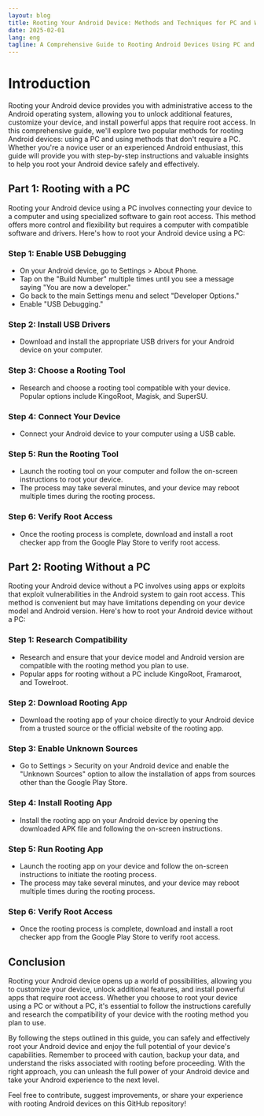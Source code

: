 ```yaml
---
layout: blog
title: Rooting Your Android Device: Methods and Techniques for PC and Without PC
date: 2025-02-01
lang: eng
tagline: A Comprehensive Guide to Rooting Android Devices Using PC and Without PC Methods
---
```


# Introduction

Rooting your Android device provides you with administrative access to the Android operating system, allowing you to unlock additional features, customize your device, and install powerful apps that require root access. In this comprehensive guide, we'll explore two popular methods for rooting Android devices: using a PC and using methods that don't require a PC. Whether you're a novice user or an experienced Android enthusiast, this guide will provide you with step-by-step instructions and valuable insights to help you root your Android device safely and effectively.

## Part 1: Rooting with a PC

Rooting your Android device using a PC involves connecting your device to a computer and using specialized software to gain root access. This method offers more control and flexibility but requires a computer with compatible software and drivers. Here's how to root your Android device using a PC:

### Step 1: Enable USB Debugging
- On your Android device, go to Settings > About Phone.
- Tap on the "Build Number" multiple times until you see a message saying "You are now a developer."
- Go back to the main Settings menu and select "Developer Options."
- Enable "USB Debugging."

### Step 2: Install USB Drivers
- Download and install the appropriate USB drivers for your Android device on your computer.

### Step 3: Choose a Rooting Tool
- Research and choose a rooting tool compatible with your device. Popular options include KingoRoot, Magisk, and SuperSU.

### Step 4: Connect Your Device
- Connect your Android device to your computer using a USB cable.

### Step 5: Run the Rooting Tool
- Launch the rooting tool on your computer and follow the on-screen instructions to root your device.
- The process may take several minutes, and your device may reboot multiple times during the rooting process.

### Step 6: Verify Root Access
- Once the rooting process is complete, download and install a root checker app from the Google Play Store to verify root access.

## Part 2: Rooting Without a PC

Rooting your Android device without a PC involves using apps or exploits that exploit vulnerabilities in the Android system to gain root access. This method is convenient but may have limitations depending on your device model and Android version. Here's how to root your Android device without a PC:

### Step 1: Research Compatibility
- Research and ensure that your device model and Android version are compatible with the rooting method you plan to use.
- Popular apps for rooting without a PC include KingoRoot, Framaroot, and Towelroot.

### Step 2: Download Rooting App
- Download the rooting app of your choice directly to your Android device from a trusted source or the official website of the rooting app.

### Step 3: Enable Unknown Sources
- Go to Settings > Security on your Android device and enable the "Unknown Sources" option to allow the installation of apps from sources other than the Google Play Store.

### Step 4: Install Rooting App
- Install the rooting app on your Android device by opening the downloaded APK file and following the on-screen instructions.

### Step 5: Run Rooting App
- Launch the rooting app on your device and follow the on-screen instructions to initiate the rooting process.
- The process may take several minutes, and your device may reboot multiple times during the rooting process.

### Step 6: Verify Root Access
- Once the rooting process is complete, download and install a root checker app from the Google Play Store to verify root access.

## Conclusion

Rooting your Android device opens up a world of possibilities, allowing you to customize your device, unlock additional features, and install powerful apps that require root access. Whether you choose to root your device using a PC or without a PC, it's essential to follow the instructions carefully and research the compatibility of your device with the rooting method you plan to use.

By following the steps outlined in this guide, you can safely and effectively root your Android device and enjoy the full potential of your device's capabilities. Remember to proceed with caution, backup your data, and understand the risks associated with rooting before proceeding. With the right approach, you can unleash the full power of your Android device and take your Android experience to the next level.

Feel free to contribute, suggest improvements, or share your experience with rooting Android devices on this GitHub repository!
